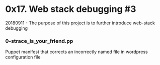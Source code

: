 # 0x17. Web stack debugging #3 

20180911 - The purpose of this project is to further introduce web-stack debugging

### 0-strace_is_your_friend.pp
Puppet manifest that corrects an incorrectly named file in wordpress configuration file 
